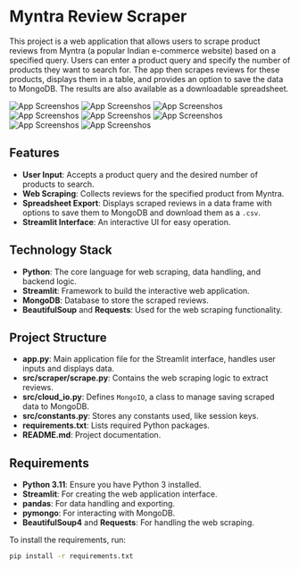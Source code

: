 # Myntra Review Scraper

This project is a web application that allows users to scrape product reviews from Myntra (a popular Indian e-commerce website) based on a specified query. Users can enter a product query and specify the number of products they want to search for. The app then scrapes reviews for these products, displays them in a table, and provides an option to save the data to MongoDB. The results are also available as a downloadable spreadsheet.

![App Screenshos](images/ss1.png)
![App Screenshos](images/ss2.png)
![App Screenshos](images/ss3.png)
![App Screenshos](images/ss4.png)
![App Screenshos](images/ss5.png)
![App Screenshos](images/ss6.png)
![App Screenshos](images/ss7.png)
![App Screenshos](images/ss8.png)

## Features

- **User Input**: Accepts a product query and the desired number of products to search.
- **Web Scraping**: Collects reviews for the specified product from Myntra.
- **Spreadsheet Export**: Displays scraped reviews in a data frame with options to save them to MongoDB and download them as a `.csv`.
- **Streamlit Interface**: An interactive UI for easy operation.

## Technology Stack

- **Python**: The core language for web scraping, data handling, and backend logic.
- **Streamlit**: Framework to build the interactive web application.
- **MongoDB**: Database to store the scraped reviews.
- **BeautifulSoup** and **Requests**: Used for the web scraping functionality.

## Project Structure

- **app.py**: Main application file for the Streamlit interface, handles user inputs and displays data.
- **src/scraper/scrape.py**: Contains the web scraping logic to extract reviews.
- **src/cloud_io.py**: Defines `MongoIO`, a class to manage saving scraped data to MongoDB.
- **src/constants.py**: Stores any constants used, like session keys.
- **requirements.txt**: Lists required Python packages.
- **README.md**: Project documentation.

## Requirements

- **Python 3.11**: Ensure you have Python 3 installed.
- **Streamlit**: For creating the web application interface.
- **pandas**: For data handling and exporting.
- **pymongo**: For interacting with MongoDB.
- **BeautifulSoup4** and **Requests**: For handling the web scraping.

To install the requirements, run:
```bash
pip install -r requirements.txt
